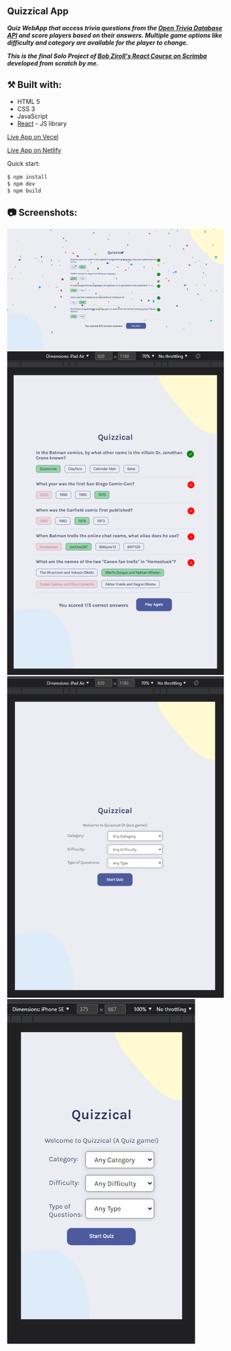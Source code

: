 ## Quizzical App

***Quiz WebApp that access trivia questions from the [Open Trivia Database API](https://opentdb.com/) and score players based on their answers. Multiple game options like difficulty and category are available for the player to change.***

***This is the final Solo Project of [Bob Ziroll's React Course on Scrimba](https://scrimba.com/learn/learnreact) developed from scratch by me.***

## ⚒️ Built with:
- HTML 5
- CSS 3
- JavaScript
- [React](https://reactjs.org/) - JS library

[Live App on Vecel](https://quizzical-react-quiz-app.vercel.app/)

[Live App on Netlify](https://quizzical-react-quiz-app.netlify.app/)

Quick start:

```
$ npm install
$ npm dev
$ npm build
```

## 📷 Screenshots:
![image](./src/assets/img.png)
![image](./src/assets/img-ipad-2.png)
![image](./src/assets/img-ipad.png)
![image](./src/assets/img-iphone.png)

